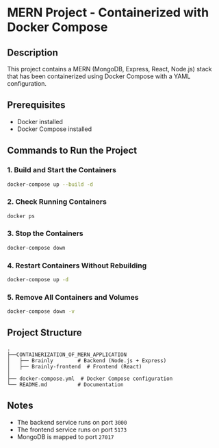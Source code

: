 # MERN Project - Containerized with Docker Compose

## Description
This project contains a MERN (MongoDB, Express, React, Node.js) stack that has been containerized using Docker Compose with a YAML configuration.

## Prerequisites
- Docker installed
- Docker Compose  installed

## Commands to Run the Project

### 1. Build and Start the Containers
```sh
docker-compose up --build -d
```

### 2. Check Running Containers
```sh
docker ps
```

### 3. Stop the Containers
```sh
docker-compose down
```

### 4. Restart Containers Without Rebuilding
```sh
docker-compose up -d
```

### 5. Remove All Containers and Volumes
```sh
docker-compose down -v
```

## Project Structure
```
.
├──CONTAINERIZATION_OF_MERN_APPLICATION
│   ├── Brainly        # Backend (Node.js + Express)
│   ├── Brainly-frontend  # Frontend (React)
│
├── docker-compose.yml  # Docker Compose configuration
└── README.md          # Documentation
```

## Notes
- The backend service runs on port `3000`
- The frontend service runs on port `5173`
- MongoDB is mapped to port `27017`


